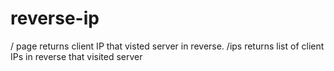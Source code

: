 # reverse-ip

/ page returns client IP that visted server in reverse.
/ips returns list of client IPs in reverse that visited server

